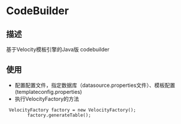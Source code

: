 # CodeBuilder

## 描述
基于Velocity模板引擎的Java版 codebuilder

## 使用
- 配置配置文件，指定数据库（datasource.properties文件）、模板配置(templateconfig.properties)
- 执行VelocityFactory的方法

```
 VelocityFactory factory = new VelocityFactory();
        factory.generateTable();
```


